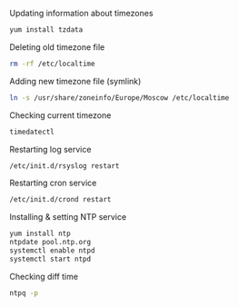 Updating information about timezones
```bash
yum install tzdata
```

Deleting old timezone file
```bash
rm -rf /etc/localtime
```

Adding new timezone file (symlink)
```bash
ln -s /usr/share/zoneinfo/Europe/Moscow /etc/localtime
```

Checking current timezone
```bash
timedatectl
```

Restarting log service
```bash
/etc/init.d/rsyslog restart
```

Restarting cron service
```bash
/etc/init.d/crond restart
```

Installing & setting NTP service
```bash
yum install ntp
ntpdate pool.ntp.org
systemctl enable ntpd
systemctl start ntpd
```

Checking diff time
```bash
ntpq -p
```